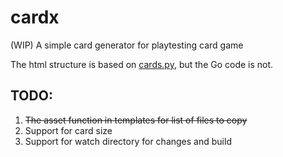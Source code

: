 cardx
=====

(WIP) A simple card generator for playtesting card game

The html structure is based on [cards.py](https://github.com/jhauberg/cards.py), but the Go code is not.


TODO:
----

1. ~~The asset function in templates for list of files to copy~~
2. Support for card size 
3. Support for watch directory for changes and build
